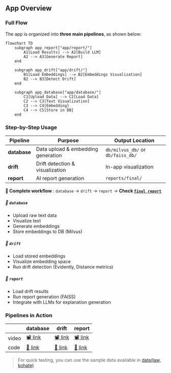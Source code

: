 ## App Overview

### Full Flow 
The app is organized into **three main pipelines**, as shown below:

```mermaid
flowchart TD
    subgraph app_report["app/report/"]
        A1[Load Results] --> A2[Build LLM]
        A2 --> A3[Generate Report]
    end

    subgraph app_drift["app/drift/"]
        B1[Load Embeddings] --> B2[Embeddings Visualization]
        B2 --> B3[Detect Drift]
    end

    subgraph app_database["app/database/"]
        C1[Upload Data] --> C2[Load Data]
        C2 --> C3[Text Visualization]
        C3 --> C4[Embedding]
        C4 --> C5[Store in DB]
    end
```

### Step-by-Step Usage

| Pipeline | Purpose | Output Location |
|----------|---------|----------------|
| **database** | Data upload & embedding generation | `db/milvus_db/` or `db/faiss_db/` |
| **drift** | Drift detection & visualization | In-app visualization |
| **report** | AI report generation | `reports/final/` |

__🎯 Complete workflow__ : `database` → `drift` → `report` → __Check [`final report`](../reports/final/)__

##### 🔹 `database`  
- Upload raw text data  
- Visualize text  
- Generate embeddings  
- Store embeddings to DB (Milvus)

##### 🔹 `drift`
- Load stored embeddings  
- Visualize embedding space  
- Run drift detection (Evidently, Distance metrics)

##### 🔹 `report`  
- Load drift results  
- Run report generation (FAISS)
- Integrate with LLMs for explanation generation


### Pipelines in Action

|  | database | drift | report |
| --- | --- | --- | --- |
| video |  [📽️ link](https://drive.google.com/file/d/1kI8gr2l7bfTphnWSlsVGZ_0TTRbbYXy1/view?usp=drive_link) | [📽️ link](https://drive.google.com/file/d/1hz6OROAqq7Zg_QCnvw0rQQ1yOgkQnwF8/view?usp=drive_link) | [📽️ link](https://drive.google.com/file/d/1FSSwlzElAy_bbFaLEJ8wxVWnQbmC8yKX/view?usp=drive_link) |
| code |  [🔗 link](../app/database/) | [🔗 link](../app/drift/) | [🔗 link](../app/report/) |

> For quick testing, you can use the sample data available in [data(law, kohate)](../docs/drift_data)